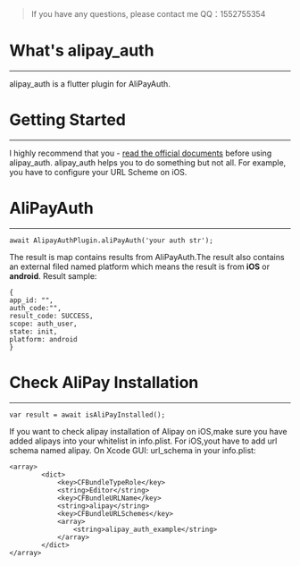 >If you have any questions, please contact me 
QQ：1552755354

# What's alipay_auth
***
alipay_auth is a flutter plugin for AliPayAuth.

# Getting Started
***

I highly recommend that you - [read the official documents](https://opendocs.alipay.com/open/218/sxc60m) before using alipay_auth.
alipay_auth helps you to do something but not all. For example, you have to configure your URL Scheme on iOS.

# AliPayAuth
***
```
await AlipayAuthPlugin.aliPayAuth('your auth str');
```

The result is map contains results from AliPayAuth.The result also contains an external filed named platform 
which means the result is from **iOS** or **android**. Result sample:

```
{
app_id: "",
auth_code:"",
result_code: SUCCESS,
scope: auth_user,
state: init,
platform: android
}
```

# Check AliPay Installation
***

```
var result = await isAliPayInstalled();
```

If you want to check alipay installation of Alipay on iOS,make sure you have added alipays into your whitelist in info.plist.
For iOS,yout have to add url schema named alipay. On Xcode GUI: url_schema
in your info.plist:

```
<array>
   		<dict>
   			<key>CFBundleTypeRole</key>
   			<string>Editor</string>
   			<key>CFBundleURLName</key>
   			<string>alipay</string>
   			<key>CFBundleURLSchemes</key>
   			<array>
   				<string>alipay_auth_example</string>
   			</array>
   		</dict>
</array>
```

